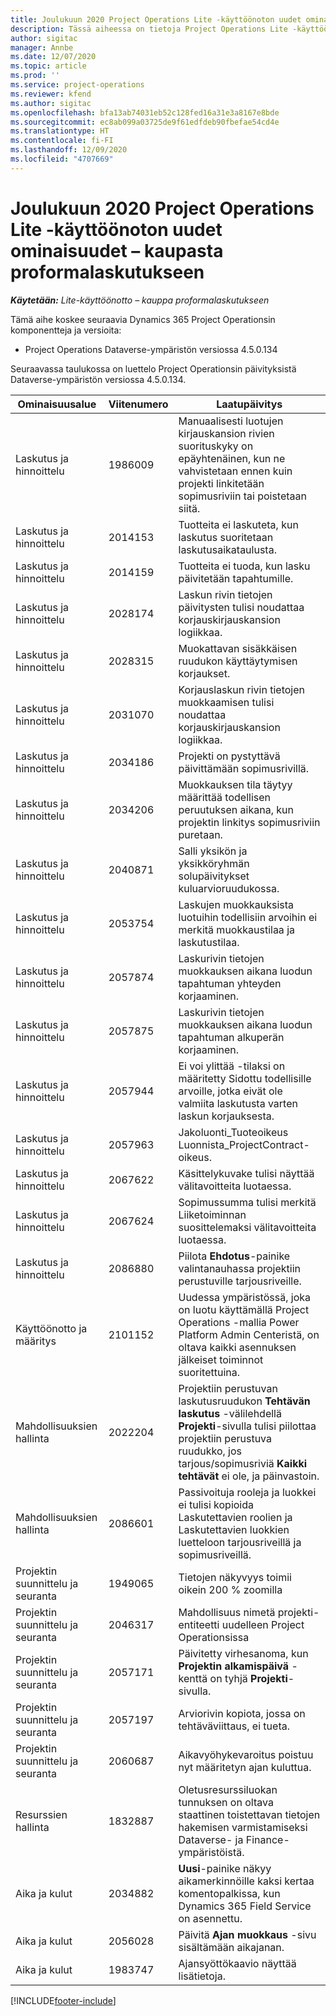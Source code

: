 ```yaml
---
title: Joulukuun 2020 Project Operations Lite -käyttöönoton uudet ominaisuudet – kaupasta proformalaskutukseen
description: Tässä aiheessa on tietoja Project Operations Lite -käyttöönoton – kaupasta proformalaskutukseen joulukuun 2020 version päivityksessä olevista laatupäivityksistä.
author: sigitac
manager: Annbe
ms.date: 12/07/2020
ms.topic: article
ms.prod: ''
ms.service: project-operations
ms.reviewer: kfend
ms.author: sigitac
ms.openlocfilehash: bfa13ab74031eb52c128fed16a31e3a8167e8bde
ms.sourcegitcommit: ec8ab099a03725de9f61edfdeb90fbefae54cd4e
ms.translationtype: HT
ms.contentlocale: fi-FI
ms.lasthandoff: 12/09/2020
ms.locfileid: "4707669"
---
```

# <a name="whats-new-december-2020---project-operations-lite-deployment---deal-to-proforma-invoicing"></a>Joulukuun 2020 Project Operations Lite -käyttöönoton uudet ominaisuudet – kaupasta proformalaskutukseen

_**Käytetään:** Lite-käyttöönotto – kauppa proformalaskutukseen_

Tämä aihe koskee seuraavia Dynamics 365 Project Operationsin komponentteja ja versioita:

  - Project Operations Dataverse-ympäristön versiossa 4.5.0.134 

Seuraavassa taulukossa on luettelo Project Operationsin päivityksistä Dataverse-ympäristön versiossa 4.5.0.134.

| **Ominaisuusalue** | **Viitenumero** | **Laatupäivitys** |
| --- | --- | --- |
| Laskutus ja hinnoittelu | 1986009 | Manuaalisesti luotujen kirjauskansion rivien suorituskyky on epäyhtenäinen, kun ne vahvistetaan ennen kuin projekti linkitetään sopimusriviin tai poistetaan siitä. |
| Laskutus ja hinnoittelu | 2014153 | Tuotteita ei laskuteta, kun laskutus suoritetaan laskutusaikataulusta. |
| Laskutus ja hinnoittelu | 2014159 | Tuotteita ei tuoda, kun lasku päivitetään tapahtumille. |
| Laskutus ja hinnoittelu | 2028174 | Laskun rivin tietojen päivitysten tulisi noudattaa korjauskirjauskansion logiikkaa. |
| Laskutus ja hinnoittelu | 2028315 | Muokattavan sisäkkäisen ruudukon käyttäytymisen korjaukset. |
| Laskutus ja hinnoittelu | 2031070 | Korjauslaskun rivin tietojen muokkaamisen tulisi noudattaa korjauskirjauskansion logiikkaa. |
| Laskutus ja hinnoittelu | 2034186 | Projekti on pystyttävä päivittämään sopimusrivillä. |
| Laskutus ja hinnoittelu | 2034206 | Muokkauksen tila täytyy määrittää todellisen peruutuksen aikana, kun projektin linkitys sopimusriviin puretaan. |
| Laskutus ja hinnoittelu | 2040871 | Salli yksikön ja yksikköryhmän solupäivitykset kuluarvioruudukossa. |
| Laskutus ja hinnoittelu | 2053754 | Laskujen muokkauksista luotuihin todellisiin arvoihin ei merkitä muokkaustilaa ja laskutustilaa. |
| Laskutus ja hinnoittelu | 2057874 | Laskurivin tietojen muokkauksen aikana luodun tapahtuman yhteyden korjaaminen. |
| Laskutus ja hinnoittelu | 2057875 | Laskurivin tietojen muokkauksen aikana luodun tapahtuman alkuperän korjaaminen. |
| Laskutus ja hinnoittelu | 2057944 | Ei voi ylittää -tilaksi on määritetty Sidottu todellisille arvoille, jotka eivät ole valmiita laskutusta varten laskun korjauksesta. |
| Laskutus ja hinnoittelu | 2057963 | Jakoluonti\_Tuoteoikeus Luonnista\_ProjectContract-oikeus. |
| Laskutus ja hinnoittelu | 2067622 | Käsittelykuvake tulisi näyttää välitavoitteita luotaessa. |
| Laskutus ja hinnoittelu | 2067624 | Sopimussumma tulisi merkitä Liiketoiminnan suosittelemaksi välitavoitteita luotaessa. |
| Laskutus ja hinnoittelu | 2086880 | Piilota **Ehdotus**-painike valintanauhassa projektiin perustuville tarjousriveille. |
| Käyttöönotto ja määritys | 2101152 | Uudessa ympäristössä, joka on luotu käyttämällä Project Operations -mallia Power Platform Admin Centeristä, on oltava kaikki asennuksen jälkeiset toiminnot suoritettuina. |
|   Mahdollisuuksien hallinta | 2022204 | Projektiin perustuvan laskutusruudukon **Tehtävän laskutus** -välilehdellä **Projekti**-sivulla tulisi piilottaa projektiin perustuva ruudukko, jos tarjous/sopimusriviä **Kaikki tehtävät** ei ole, ja päinvastoin. |
|   Mahdollisuuksien hallinta | 2086601 | Passivoituja rooleja ja luokkei ei tulisi kopioida Laskutettavien roolien ja Laskutettavien luokkien luetteloon tarjousriveillä ja sopimusriveillä. |
| Projektin suunnittelu ja seuranta | 1949065 | Tietojen näkyvyys toimii oikein 200 % zoomilla |
| Projektin suunnittelu ja seuranta | 2046317 | Mahdollisuus nimetä projekti-entiteetti uudelleen Project Operationsissa |
| Projektin suunnittelu ja seuranta | 2057171 | Päivitetty virhesanoma, kun **Projektin alkamispäivä** -kenttä on tyhjä **Projekti**-sivulla. |
| Projektin suunnittelu ja seuranta | 2057197 | Arviorivin kopiota, jossa on tehtäväviittaus, ei tueta. |
| Projektin suunnittelu ja seuranta | 2060687 | Aikavyöhykevaroitus poistuu nyt määritetyn ajan kuluttua. |
| Resurssien hallinta | 1832887 | Oletusresurssiluokan tunnuksen on oltava staattinen toistettavan tietojen hakemisen varmistamiseksi Dataverse- ja Finance-ympäristöistä. |
| Aika ja kulut | 2034882 | **Uusi**-painike näkyy aikamerkinnöille kaksi kertaa komentopalkissa, kun Dynamics 365 Field Service on asennettu. |
| Aika ja kulut | 2056028 | Päivitä **Ajan muokkaus** -sivu sisältämään aikajanan. |
| Aika ja kulut | 1983747 | Ajansyöttökaavio näyttää lisätietoja. |


[!INCLUDE[footer-include](../../includes/footer-banner.md)]